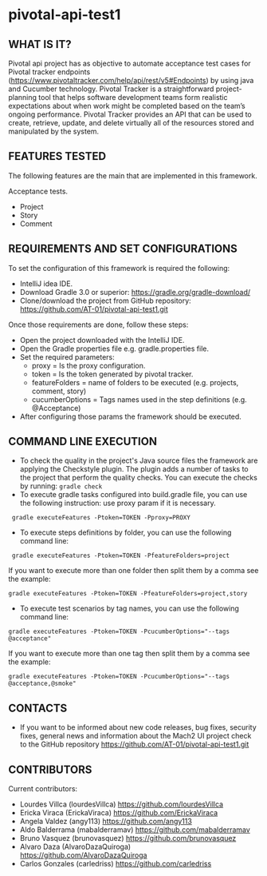 # pivotal-api-test1

WHAT IS IT?
------------

Pivotal api project has as objective to automate acceptance test cases for Pivotal tracker
endpoints (https://www.pivotaltracker.com/help/api/rest/v5#Endpoints) by using java and Cucumber technology.
Pivotal Tracker is a straightforward project-planning tool that helps software development teams form
realistic expectations about when work might be completed based on the team’s ongoing performance.
Pivotal Tracker provides an API that can be used to create, retrieve, update, and delete virtually all
of the resources stored and manipulated by the system.

FEATURES TESTED
---------------

The following features are the main that are implemented in this framework.

   Acceptance tests.

   - Project
   - Story
   - Comment

REQUIREMENTS AND SET CONFIGURATIONS
-----------------------------------

To set the configuration of this framework is required the following:

   - IntelliJ idea IDE.
   - Download Gradle 3.0 or superior: https://gradle.org/gradle-download/
   - Clone/download the project from GitHub repository: https://github.com/AT-01/pivotal-api-test1.git

Once those requirements are done, follow these steps:

   - Open the project downloaded with the IntelliJ IDE.
   - Open the Gradle properties file e.g. gradle.properties file.
   - Set the required parameters:
       * proxy = Is the proxy configuration.
       * token = Is the token generated by pivotal tracker.
       * featureFolders = name of folders to be executed (e.g. projects, comment, story)
       * cucumberOptions = Tags names used in the step definitions (e.g. @Acceptance)
   - After configuring those params the framework should be executed.

COMMAND LINE EXECUTION
-----------------------
   - To check the quality in the project's Java source files the framework are applying the Checkstyle plugin.
   The plugin adds a number of tasks to the project that perform the quality checks. You can execute the checks
   by running:
    ```
     gradle check
    ```
   - To execute gradle tasks configured into build.gradle file, you can use the following instruction:
   use proxy param if it is necessary.
   ```
    gradle executeFeatures -Ptoken=TOKEN -Pproxy=PROXY
   ```
   - To execute steps definitions by folder, you can use the following command line:
   ```
    gradle executeFeatures -Ptoken=TOKEN -PfeatureFolders=project
   ```
   If you want to execute more than one folder then split them by a comma see the example:
   ```
   gradle executeFeatures -Ptoken=TOKEN -PfeatureFolders=project,story
   ```
   - To execute test scenarios by tag names, you can use the following command line:
   ```
   gradle executeFeatures -Ptoken=TOKEN -PcucumberOptions="--tags @acceptance"
   ```
   If you want to execute more than one tag then split them by a comma see the example:
   ```
   gradle executeFeatures -Ptoken=TOKEN -PcucumberOptions="--tags @acceptance,@smoke"
   ```

CONTACTS
--------

   - If you want to be informed about new code releases, bug fixes, security fixes,
   general news and information about the Mach2 UI project check to the GitHub repository
     https://github.com/AT-01/pivotal-api-test1.git

CONTRIBUTORS
------------

Current contributors:

   - Lourdes Villca (lourdesVillca) https://github.com/lourdesVillca
   - Ericka Viraca (ErickaViraca) https://github.com/ErickaViraca
   - Angela Valdez (angy113) https://github.com/angy113
   - Aldo Balderrama (mabalderramav) https://github.com/mabalderramav
   - Bruno Vasquez (brunovasquez) https://github.com/brunovasquez
   - Alvaro Daza (AlvaroDazaQuiroga) https://github.com/AlvaroDazaQuiroga
   - Carlos Gonzales (carledriss) https://github.com/carledriss
